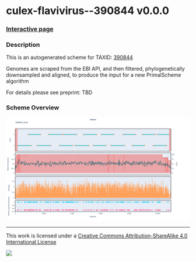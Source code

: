 # culex-flavivirus--390844 v0.0.0

### [Interactive page](https://chrisgkent.github.io/schemes/culex-flavivirus--390844-1000-v0.0.0)

### Description

This is an autogenerated scheme for TAXID: [390844](https://www.ncbi.nlm.nih.gov/Taxonomy/Browser/wwwtax.cgi?mode=Info&id=390844&lvl=3&lin=f&keep=1&srchmode=1&unlock)

Genomes are scraped from the EBI API, and then filtered, phylogenetically downsampled and aligned, to produce the input for a new PrimalScheme algorithm

For details please see preprint: TBD

### Scheme Overview

![Alt text](work/390844_final.png '390844_final.png')

------------------------------------------------------------------------

This work is licensed under a [Creative Commons Attribution-ShareAlike 4.0 International License](http://creativecommons.org/licenses/by-sa/4.0/) 

![](https://i.creativecommons.org/l/by-sa/4.0/88x31.png)